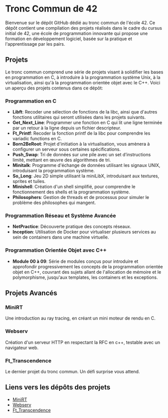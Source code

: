 # Tronc Commun de 42

Bienvenue sur le dépôt GitHub dédié au tronc commun de l'école 42.
Ce dépôt contient une compilation des projets réalisés dans le cadre du cursus initial de 42, 
une école de programmation innovante qui propose une formation en développement logiciel,
basée sur la pratique et l'apprentissage par les pairs.

## Projets

Le tronc commun comprend une série de projets visant à solidifier les bases en programmation en C,
à introduire à la programmation système Unix, à la virtualisation, ainsi qu'à la programmation orientée objet avec le C++.
Voici un aperçu des projets contenus dans ce dépôt:

### Programmation en C

- **Libft**: Recoder une sélection de fonctions de la libc, ainsi que d'autres fonctions utilitaires qui seront utilisées dans les projets suivants.
- **Get_Next_Line**: Programmer une fonction en C qui lit une ligne terminée par un retour à la ligne depuis un fichier descripteur.
- **Ft_Printf**: Recoder la fonction printf de la libc pour comprendre les variadic functions en C.
- **Born2BeRoot**: Projet d'initiation à la virtualisation, vous amènera à configurer un serveur sous certaines spécifications.
- **Push_Swap**: Tri de données sur une pile avec un set d’instructions limité, mettant en œuvre des algorithmes de tri.
- **Minitalk**: Programme d'échange de données utilisant les signaux UNIX, introduisant la programmation système.
- **So_Long**: Jeu 2D simple utilisant la miniLibX, introduisant aux textures, sprites et tuiles.
- **Minishell**: Création d'un shell simplifié, pour comprendre le fonctionnement des shells et la programmation système.
- **Philosophers**: Gestion de threads et de processus pour simuler le problème des philosophes qui mangent.

### Programmation Réseau et Système Avancée

- **NetPractice**: Découverte pratique des concepts réseaux.
- **Inception**: Utilisation de Docker pour virtualiser plusieurs services au sein de containers dans une machine virtuelle.

### Programmation Orientée Objet avec C++

- **Module 00 à 09**: Série de modules conçus pour introduire et approfondir progressivement les concepts de la programmation
orientée objet en C++, couvrant des sujets allant de l'allocation de mémoire et le polymorphisme, jusqu'aux templates, les containers et les exceptions.

## Projets Avancés

### MiniRT
Une introduction au ray tracing, en créant un mini moteur de rendu en C.

### Webserv
Création d'un serveur HTTP en respectant la RFC en c++, testable avec un navigateur web.

### Ft_Transcendence
Le dernier projet du tronc commun. Un défi surprise vous attend.

## Liens vers les dépôts des projets

- [MiniRT](https://github.com/votre_username/miniRT)
- [Webserv](https://github.com/votre_username/webserv)
- [Ft_Transcendence](https://github.com/votre_username/ft_transcendence)
